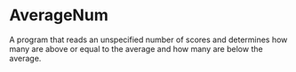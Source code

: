 # AverageNum
A program that reads an unspecified number of scores and determines how many are above or equal to the average and how many are below the average.
